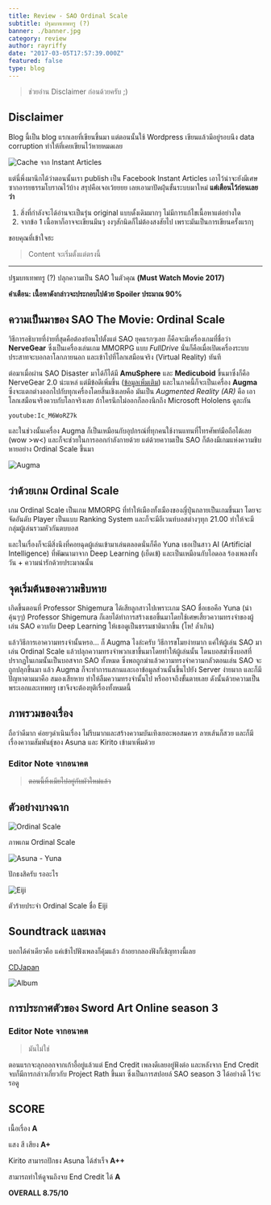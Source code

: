 ```yaml
---
title: Review - SAO Ordinal Scale
subtitle: ปฐมบทเทพทรู (?)
banner: ./banner.jpg
category: review
author: rayriffy
date: "2017-03-05T17:57:39.000Z"
featured: false
type: blog
---
```


> ช่วยอ่าน Disclaimer ก่อนด้วยครับ ;)

## Disclaimer

Blog นี้เป็น blog แรกเลยที่เขียนขึ้นมา แต่ตอนนั้นใช้ Wordpress เขียนแล้วมีอยู่รอบนึง data corruption ทำให้ที่เคยเขียนไว้หายหมดเลย

![Cache จาก Instant Articles](./old_cache.jpg)

แต่นี่พึ่งมานึกได้ว่าตอนนั้นเรา publish เป็น Facebook Instant Articles เอาไว้น่าจะยังมีเศษซากอารยธรรมโบราณไว้บ้าง สรุปคือเจอเว้ยยยย เลยเอามาปัดฝุ่นขั้นระบบมาใหม่ **แต่เตือนไว้ก่อนเลยว่า**

1.  สิ่งที่กำลังจะได้อ่านจะเป็นรุ่น original แบบดั้งเดิมมากๆ ไม่มีการแก้ไขเนื้อหาแต่อย่างใด
2.  จากข้อ 1 เนื้อหาก็อาจจะเขียนมึนๆ งงๆสักนิดก็ไม่ต้องสงสัยไป เพราะมันเป็นการเขียนครั้งแรกๅ

ขอบคุณที่เข้าใจฮะ

> Content จะเริ่มตั้งแต่ตรงนี้

---

ปฐมบทเทพทรู (?) ปลุกความเป็น SAO ในตัวคุณ **(Must Watch Movie 2017)**

**คำเตือน: เนื้อหาดังกล่าวจะประกอบไปด้วย Spoiler ประมาณ 90%**

## ความเป็นมาของ SAO The Movie: Ordinal Scale

วิธีการอธิบายที่ง่ายที่สุดคือต้องย้อนไปตั้งแต่ SAO ยุคแรกๆเลย ก็คือจะมีเครื่องเกมที่ชื่อว่า **NerveGear** ซึ่งเป็นเครื่องเล่นเกม MMORPG แบบ *FullDrive* นั่นก็คือเมื่อเปิดเครื่องระบบประสาทจะบอกลาโลกภายนอก และเข้าไปที่โลกเสมือนจริง (Virtual Reality) ทันที 

ต่อมาเมื่อผ่าน SAO Disaster มาได้ก็ได้มี **AmuSphere** และ **Medicuboid** ขึ้นมาซึ่งก็คือ NerveGear 2.0 น่ะแหล่ แต่มีข้อดีเพิ่มขึ้น ([ข้อมูลเพิ่มเติม](http://swordartonline.wikia.com/wiki/FullDive)) และในภาคนี้ก็จะเป็นเครื่อง **Augma** ซึ่งจะแตกต่างออกไปกับทุกเครื่องโดยสิ้นเชิงเลยคือ มันเป็น *Augmented Reality (AR)* คือ เอาโลกเสมือนจริงควบกับโลกจริงเลย ถ้าใครนึกไม่ออกก็ลองนึกถึง Microsoft Hololens ดูละกัน

`youtube:Ic_M6WoRZ7k`

และในช่วงนั้นเครื่อง Augma ก็เป็นเหมือนกับอุปกรณ์ที่ทุกคนใช้งานแทนที่โทรศัพท์มือถือได้เลย (wow >w<) และก็จะช่วยในการออกกำลังกายด้วย แต่ด้วยความเป็น SAO ก็ต้องมีเกมแห่งความชิบหายอย่าง Ordinal Scale ขึ้นมา

![Augma](./Augma_Design.png)

## ว่าด้วยเกม Ordinal Scale

เกม Ordinal Scale เป็นเกม MMORPG ที่ทำให้เมืองทั้งเมืองของญี่ปุ่นกลายเป็นเกมขึ้นมา โดยจะจัดอันดับ Player เป็นแบบ Ranking System และก็จะมีอีเวนท์บอสต่างๆทุก 21.00 ทำให้จะมีกลุ่มผู้เล่นรวมหัวกันตบบอส

และในเรื่องก็จะมีสิ่งนึงที่คอยฉุดผู้เล่นเข้ามาเล่นตลอดนั่นก็คือ Yuna เธอเป็นสาว AI (Artificial Intelligence) ที่พัฒนามาจาก Deep Learning (เย็ดเข้) และเป็นเหมือนกับไอดอล ร้องเพลงทั้งวัน + ความน่ารักด้วยประมาณนั้น

## จุดเริ่มต้นของความชิบหาย

เกิดขึ้นตอนที่ Professor Shigemura ได้เสียลูกสาวไปเพราะเกม SAO ชื่อเธอคือ Yuna (น่า คุ้นๆๆ) Professor Shigemura ก็เลยได้ทำการสร้างเธอขึ้นมาโดยใช้เศษเสี้ยวความทรงจำของผู้เล่น SAO ควบกับ Deep Learning ให้เธอดูเป็นธรรมชาติมากขึ้น (โห! ล้ำเกิน)

แล้ววิธีการเอาความทรงจำนั้นหรอ… ก็ Augma ไงล่ะครับ วิธีการขโมยง่ายมาก แค่ให้ผู้เล่น SAO มาเล่น Ordinal Scale แล้วปลุกความทรงจำพวกเขาขึ้นมาโดยทำให้ผู้เล่นนั้น โดนบอสฆ่าซึ่งบอสที่ปรากฏในเกมนั้นเป็นบอสจาก SAO ทั้งหมด ซึ่งพอถูกฆ่าแล้วความทรงจำความกลัวตอนเล่น SAO จะถูกปลุกขึ้นมา แล้ว Augma ก็จะทำการแสกนและเอาข้อมูลส่วนนั้นขึ้นไปยัง Server ง่ายมาก และก็มีปัญหาตามมาคือ สมองเสียหาย ทำให้ลืมความทรงจำนั้นไป หรืออาจถึงขั้นตายเลย ดังนั้นด้วยความเป็นพระเอกและเทพทรู เขาจึงจะต้องยุติเรื่องทั้งหมดนี้

## ภาพรวมของเรื่อง

ถือว่าดีมาก ค่อยๆดำเนินเรื่อง ไม่รีบมากและสร้างความบันเทิงเยอะพอสมควร ลายเส้นก็สวย และก็มีเรื่องความสัมพันธุ์ของ Asuna และ Kirito เข้ามาเพิ่มด้วย

### Editor Note จากอนาคต

> ~~ตอนนี้ทิ้งเมียไปอยู่กับผัวใหม่แล้ว~~

## ตัวอย่างบางฉาก

![Ordinal Scale](./OrdinalSC.png)

ภาพเกม Ordinal Scale

![Asuna - Yuna](./OrdinalAsunaYuna.jpg)

ปักธงสิครับ รออะไร

![Eiji](./OrdinalEiji.jpg)

ตัวร้ายประจำ Ordinal Scale ชื่อ Eiji

## Soundtrack และเพลง

บอกได้คำเดียวคือ แค่เข้าไปฟังเพลงก็คุ้มแล้ว ถ้าอยากลองฟังก็เชิญทางนี้เลย

[CDJapan](http://www.cdjapan.co.jp/product/SVWC-70255)

![Album](./OrdinalOSTAl.jpg)

## การประกาศตัวของ Sword Art Online season 3

### Editor Note จากอนาคต

> มันไม่ใช่

ตอนแรกจะลุกออกจากเก้าอี้อยู่แล้วแต่ End Credit เพลงดีเลยอยู่ฟังต่อ และหลังจาก  End Credit จบก็มีการกล่าวเกี่ยวกับ Project Rath ขึ้นมา ซึ่งเป็นการสปอยล์ SAO season 3 ได้อย่างดี ไว้จะรอดู

## SCORE

เนื้อเรื่อง **A**

แสง สี เสียง **A+**

Kirito สามารถปักธง Asuna ได้สำเร็จ **A++**

สามารถทำให้ดูจนถึงจบ End Credit ได้ **A**

**OVERALL 8.75/10**
